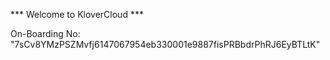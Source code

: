 *** Welcome to KloverCloud ***

On-Boarding No: &#34;7sCv8YMzPSZMvfj6147067954eb330001e9887fisPRBbdrPhRJ6EyBTLtK&#34;
